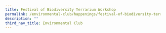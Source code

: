 ```yaml
---
title: Festival of Biodiversity Terrarium Workshop
permalink: /environmental-club/happenings/festival-of-biodiversity-terrarium-workshop/
description: ""
third_nav_title: Environmental Club
---
```

